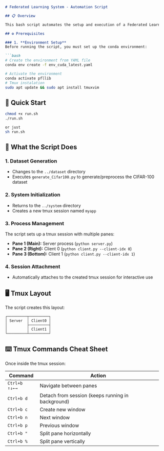 ```markdown
# Federated Learning System - Automation Script

## 📋 Overview

This bash script automates the setup and execution of a Federated Learning system using `tmux` to manage multiple processes in a single terminal session.

## ⚙️ Prerequisites

### 1. **Environment Setup**
Before running the script, you must set up the conda environment:

```bash
# Create the environment from YAML file
conda env create -f env_cuda_latest.yaml

# Activate the environment
conda activate pfllib
# Tmux instalation
sudo apt update && sudo apt install tmuxvim
```
## 🚀 Quick Start

```bash
chmod +x run.sh
./run.sh

or just
sh run.sh
```

## 🔧 What the Script Does

### 1. **Dataset Generation**
- Changes to the `../dataset` directory
- Executes `generate_Cifar100.py` to generate/preprocess the CIFAR-100 dataset

### 2. **System Initialization**
- Returns to the `../system` directory
- Creates a new tmux session named `myapp`

### 3. **Process Management**
The script sets up a tmux session with multiple panes:

- **Pane 1 (Main):** Server process (`python server.py`)
- **Pane 2 (Right):** Client 0 (`python client.py --client-idx 0`)
- **Pane 3 (Bottom):** Client 1 (`python client.py --client-idx 1`)

### 4. **Session Attachment**
- Automatically attaches to the created tmux session for interactive use

## 🖥️ Tmux Layout

The script creates this layout:
```
┌─────────┬─────────┐
│ Server  │ Client0 │
│         ├─────────┤
│         │ Client1 │
└─────────┴─────────┘
```

## ⌨️ Tmux Commands Cheat Sheet

Once inside the tmux session:

| Command | Action |
|---------|--------|
| `Ctrl+b ↑↓←→` | Navigate between panes |
| `Ctrl+b d` | Detach from session (keeps running in background) |
| `Ctrl+b c` | Create new window |
| `Ctrl+b n` | Next window |
| `Ctrl+b p` | Previous window |
| `Ctrl+b "` | Split pane horizontally |
| `Ctrl+b %` | Split pane vertically |